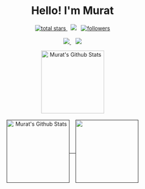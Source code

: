 
<h1 align="center">Hello! I'm Murat</h1>

<p align='center'>
    <a href='https://github.com/muratozturk5?tab=repositories&sort=stargazers'>
        <img alt='total stars' title='Total stars on GitHub' src='https://custom-icon-badges.herokuapp.com/badge/dynamic/json?logo=star&color=55960c&labelColor=488207&label=Stars&style=for-the-badge&query=%24.stars&url=https://api.github-star-counter.workers.dev/user/muratozturk5'/>
    </a> 
    <img src='https://vbr.wocr.tk/badge?page_id=muratozturk5&style=for-the-badge&logo=Github&color=16a085'>  
    <a href='https://github.com/muratozturk5?tab=followers'>
        <img alt='followers' title='Follow Me on GitHub' src='https://custom-icon-badges.herokuapp.com/github/followers/muratozturk5?color=236ad3&labelColor=1155ba&style=for-the-badge&logo=person-add&label=Follow&logoColor=white'/>
    </a>
     <br>
     <br>
    <a href='https://www.linkedin.com/in/murat-%C3%B6zt%C3%BCrk-7a9306217/' target='_blank'>
        <img src='https://img.shields.io/badge/linkedin%20-%230077B5.svg?&style=for-the-badge&logo=linkedin&logoColor=white'/>
    </a>  
   <a href='https://www.instagram.com/murat318ozturk/' target='_blank'>
           <img src="https://img.shields.io/badge/instagram-%23E4405F.svg?&style=for-the-badge&logo=instagram&logoColor=white" />        
    </a>
</p>



<p align="center">

<img height="165em" alt="Murat's Github Stats" align="center" src="https://streak-stats.demolab.com?user=muratozturk5&theme=react&mode=weekly&background=0D1117" />
</br>
</br>
<a href="">
<img height="165em" alt="Murat's Github Stats" align="center" src="https://github-readme-stats.vercel.app/api?username=muratozturk5&show_icons=true&count_private=true&theme=react&bg_color=0D1117" />   
<img height="165em" align="center" src="https://github-readme-stats.vercel.app/api/top-langs/?username=muratozturk5&langs_count=8&count_private=true&layout=compact&theme=react&bg_color=0D1117&&hide=html,css,javascript" />
</a>
</p>


